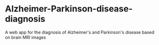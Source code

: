 # Alzheimer-Parkinson-disease-diagnosis
 A web app for the diagnosis of Alzheimer's and Parkinson's disease based on brain MRI images
